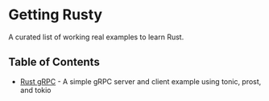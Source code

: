 # Getting Rusty

A curated list of working real examples to learn Rust.

## Table of Contents

- [Rust gRPC](./rust-grpc/README.md) - A simple gRPC server and client example using tonic, prost, and tokio
